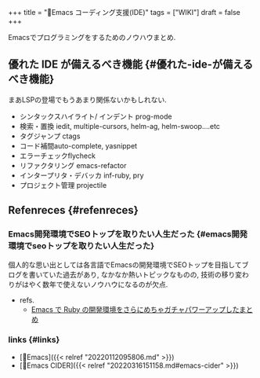 +++
title = "📝Emacs コーディング支援(IDE)"
tags = ["WIKI"]
draft = false
+++

Emacsでプログラミングをするためのノウハウまとめ.


## 優れた IDE が備えるべき機能 {#優れた-ide-が備えるべき機能}

まあLSPの登場でもうあまり関係ないかもしれない.

-   シンタックスハイライト/ インデント prog-mode
-   検索・置換 iedit, multiple-cursors, helm-ag, helm-swoop….etc
-   タグジャンプ ctags
-   コード補間auto-complete, yasnippet
-   エラーチェックflycheck
-   リファクタリング emacs-refactor
-   インタープリタ・デバッカ inf-ruby, pry
-   プロジェクト管理 projectile


## Refenreces {#refenreces}


### Emacs開発環境でSEOトップを取りたい人生だった {#emacs開発環境でseoトップを取りたい人生だった}

個人的な思い出としては各言語でEmacsの開発環境でSEOトップを目指してブログを書いていた過去があり, なかなか熱いトピックなものの, 技術の移り変わりがはやく数年で使えないノウハウになるのが欠点.

-   refs.
    -   [Emacs で Ruby の開発環境をさらにめちゃガチャパワーアップしたまとめ](https://futurismo.biz/archives/2213/)


### links {#links}

-   [📝Emacs]({{< relref "20220112095806.md" >}})
-   [📝Emacs CIDER]({{< relref "20220316151158.md#emacs-cider" >}})
